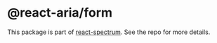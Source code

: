 # @react-aria/form

This package is part of [react-spectrum](https://github.com/adobe/react-spectrum). See the repo for more details.
